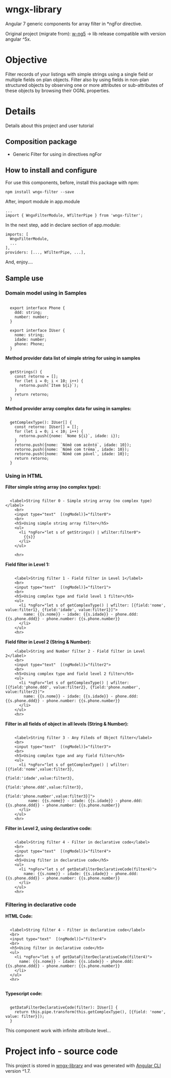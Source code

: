 # wngx-library

Angular 7 generic components for array filter in *ngFor directive.

Original project (migrate from): [w-ng5](https://www.npmjs.com/package/w-ng5) -> lib release compatible with version angular ^5x.

# Objective

Filter records of your listings with simple strings using a single field or multiple fields on plan objects. Filter also by using fields in non-plan structured objects by observing one or more attributes or sub-attributes of these objects by browsing their OGNL properties.

# Details

Details about this project and user tutorial

## Composition package

* Generic Filter for using in directives ngFor

## How to install and configure

For use this components, before, install this package with npm:

    npm install wngx-filter --save

After, import module in app.module
    
    ...
    import { WngxFilterModule, WfilterPipe } from 'wngx-filter';

In the next step, add in declare section of app.module:

    imports: [
      WngxFilterModule,
      ...
    ],
    providers: [..., WfilterPipe, ...],

And, enjoy....

## Sample use


### Domain model using in Samples

```

  export interface Phone {
    ddd: string;
    number: number;
  }

  export interface IUser {
    nome: string;
    idade: number;
    phone: Phone;
  }

```

**Method provider data list of simple string for using in samples**

```

  getStrings() {
    const retorno = [];
    for (let i = 0; i < 10; i++) {
      retorno.push(`Item ${i}`);
    }
    return retorno;
  }

```

**Method provider array complex data for using in samples:**

```

  getComplexType(): IUser[] {
    const retorno: IUser[] = [];
    for (let i = 0; i < 10; i++) {
      retorno.push({nome: `Nome ${i}`, idade: i});
    }
    retorno.push({nome: `Nómê com acêntó`, idade: 10});
    retorno.push({nome: `Nómê com trëma`, idade: 10});
    retorno.push({nome: `Nómê com pável`, idade: 10});
    return retorno;
  }

```



### Using in HTML

**Filter simple string array (no complex type):**
```

  <label>String filter 0 - Simple string array (no complex type) </label>
    <br>
    <input type="text"  [(ngModel)]="filter0">
    <br>
    <h5>Using simple string array filter</h5>
    <ul>
      <li *ngFor="let s of getStrings() | wfilter:filter0">
        {{s}}
      </li>
    </ul>

    <hr>

```

**Field filter in Level 1:**

```

    <label>String filter 1 - Field filter in Level 1</label>
    <br>
    <input type="text"  [(ngModel)]="filter1">
    <br>
    <h5>Using complex type and field level 1 filter</h5>
    <ul>
      <li *ngFor="let s of getComplexType() | wfilter: [{field:'nome', value:filter1}, {field:'idade', value:filter1}]">
        name: {{s.nome}} - idade: {{s.idade}} - phone.ddd: {{s.phone.ddd}} - phone.number: {{s.phone.number}}
      </li>
    </ul>
    <hr>

```

**Field filter in Level 2 (String & Number):**

```
    <label>String and Number filter 2 - Field filter in Level 2</label>
    <br>
    <input type="text"  [(ngModel)]="filter2">
    <br>
    <h5>Using complex type and field level 2 filter</h5>
    <ul>
      <li *ngFor="let s of getComplexType() | wfilter: [{field:'phone.ddd', value:filter2}, {field:'phone.number', value:filter2}]">
        name: {{s.nome}} - idade: {{s.idade}} - phone.ddd: {{s.phone.ddd}} - phone.number: {{s.phone.number}}
      </li>
    </ul>
    <hr>

```

**Filter in all fields of object in all levels (String & Number):**

```

    <label>String filter 3 - Any Fileds of Object filter</label>
    <br>
    <input type="text"  [(ngModel)]="filter3">
    <br>
    <h5>Using complex type and any field filter</h5>
    <ul>
      <li *ngFor="let s of getComplexType() | wfilter: [{field:'nome',value:filter3},
                                                  {field:'idade',value:filter3},
                                                  {field:'phone.ddd',value:filter3},
                                                  {field:'phone.number',value:filter3}]">
          name: {{s.nome}} - idade: {{s.idade}} - phone.ddd: {{s.phone.ddd}} - phone.number: {{s.phone.number}}
      </li>
    </ul>
    <hr>

```

**Filter in Level 2, using declarative code:**

```

    <label>String filter 4 - Filter in declarative code</label>
    <br>
    <input type="text"  [(ngModel)]="filter4">
    <br>
    <h5>Using filter in declarative code</h5>
    <ul>
      <li *ngFor="let s of getDataFilterDeclarativeCode(filter4)">
        name: {{s.nome}} - idade: {{s.idade}} - phone.ddd: {{s.phone.ddd}} - phone.number: {{s.phone.number}}
      </li>
    </ul>
    <hr>

```

### Filtering in declarative code

**HTML Code:**

```

  <label>String filter 4 - Filter in declarative code</label>
  <br>
  <input type="text"  [(ngModel)]="filter4">
  <br>
  <h5>Using filter in declarative code</h5>
  <ul>
    <li *ngFor="let s of getDataFilterDeclarativeCode(filter4)">
      name: {{s.nome}} - idade: {{s.idade}} - phone.ddd: {{s.phone.ddd}} - phone.number: {{s.phone.number}}
    </li>
  </ul>
  <hr>


```

**Typescript code:**

```

  getDataFilterDeclarativeCode(filter): IUser[] {
    return this.pipe.transform(this.getComplexType(), [{field: 'nome', value: filter}]);
  }

```

This component work with infinite attribute level...

# Project info - source code

This project is stored in [wngx-library](https://github.com/wquintanilhadasilva/wngx-library) and was generated with [Angular CLI](https://github.com/angular/angular-cli) version ^1.7.
